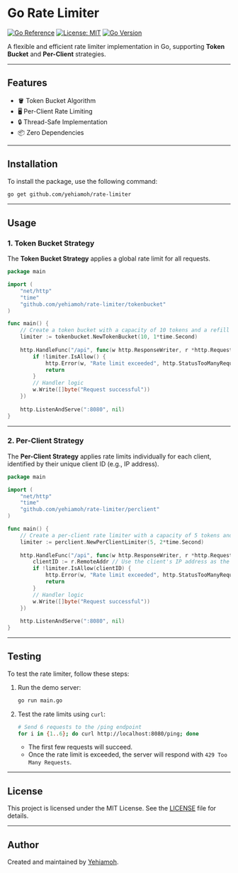 # Go Rate Limiter

[![Go Reference](https://pkg.go.dev/badge/github.com/yehiamoh/rate-limiter.svg)](https://pkg.go.dev/github.com/yehiamoh/rate-limiter)
[![License: MIT](https://img.shields.io/badge/License-MIT-yellow.svg)](https://opensource.org/licenses/MIT)
[![Go Version](https://img.shields.io/github/go-mod/go-version/yehiamoh/rate-limiter)](https://golang.org/dl/)

A flexible and efficient rate limiter implementation in Go, supporting **Token Bucket** and **Per-Client** strategies.

---

## Features

- 🪣 Token Bucket Algorithm
- 🖥️ Per-Client Rate Limiting
- 🔒 Thread-Safe Implementation
- 📦 Zero Dependencies

---

## Installation

To install the package, use the following command:

```bash
go get github.com/yehiamoh/rate-limiter
```

---

## Usage

### 1. Token Bucket Strategy

The **Token Bucket Strategy** applies a global rate limit for all requests.

```go
package main

import (
    "net/http"
    "time"
    "github.com/yehiamoh/rate-limiter/tokenbucket"
)

func main() {
    // Create a token bucket with a capacity of 10 tokens and a refill rate of 1 token per second.
    limiter := tokenbucket.NewTokenBucket(10, 1*time.Second)
    
    http.HandleFunc("/api", func(w http.ResponseWriter, r *http.Request) {
        if !limiter.IsAllow() {
            http.Error(w, "Rate limit exceeded", http.StatusTooManyRequests)
            return
        }
        // Handler logic
        w.Write([]byte("Request successful"))
    })
    
    http.ListenAndServe(":8080", nil)
}
```

---

### 2. Per-Client Strategy

The **Per-Client Strategy** applies rate limits individually for each client, identified by their unique client ID (e.g., IP address).

```go
package main

import (
    "net/http"
    "time"
    "github.com/yehiamoh/rate-limiter/perclient"
)

func main() {
    // Create a per-client rate limiter with a capacity of 5 tokens and a refill rate of 1 token every 2 seconds.
    limiter := perclient.NewPerClientLimiter(5, 2*time.Second)
    
    http.HandleFunc("/api", func(w http.ResponseWriter, r *http.Request) {
        clientID := r.RemoteAddr // Use the client's IP address as the unique identifier.
        if !limiter.IsAllow(clientID) {
            http.Error(w, "Rate limit exceeded", http.StatusTooManyRequests)
            return
        }
        // Handler logic
        w.Write([]byte("Request successful"))
    })
    
    http.ListenAndServe(":8080", nil)
}
```

---

## Testing

To test the rate limiter, follow these steps:

1. Run the demo server:

   ```bash
   go run main.go
   ```

2. Test the rate limits using `curl`:

   ```bash
   # Send 6 requests to the /ping endpoint
   for i in {1..6}; do curl http://localhost:8080/ping; done
   ```

   - The first few requests will succeed.
   - Once the rate limit is exceeded, the server will respond with `429 Too Many Requests`.

---

## License

This project is licensed under the MIT License. See the [LICENSE](LICENSE) file for details.

---

## Author

Created and maintained by [Yehiamoh](https://github.com/yehiamoh).